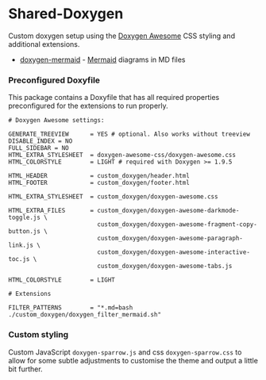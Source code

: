 # Shared-Doxygen
Custom doxygen setup using the [Doxygen Awesome](https://jothepro.github.io/doxygen-awesome-css/) CSS styling and additional extensions.

- [doxygen-mermaid](https://github.com/tahyx/doxygen-mermaid/tree/feature/md_mermaid_example) - [Mermaid](https://mermaid.js.org/) diagrams in MD files 

### Preconfigured Doxyfile
This package contains a Doxyfile that has all required properties preconfigured for the extensions to run properly.


```
# Doxygen Awesome settings:

GENERATE_TREEVIEW      = YES # optional. Also works without treeview
DISABLE_INDEX = NO
FULL_SIDEBAR = NO
HTML_EXTRA_STYLESHEET  = doxygen-awesome-css/doxygen-awesome.css
HTML_COLORSTYLE        = LIGHT # required with Doxygen >= 1.9.5

HTML_HEADER            = custom_doxygen/header.html
HTML_FOOTER            = custom_doxygen/footer.html

HTML_EXTRA_STYLESHEET  = custom_doxygen/doxygen-awesome.css

HTML_EXTRA_FILES       = custom_doxygen/doxygen-awesome-darkmode-toggle.js \
                         custom_doxygen/doxygen-awesome-fragment-copy-button.js \
                         custom_doxygen/doxygen-awesome-paragraph-link.js \
                         custom_doxygen/doxygen-awesome-interactive-toc.js \
                         custom_doxygen/doxygen-awesome-tabs.js
                         
HTML_COLORSTYLE        = LIGHT

# Extensions

FILTER_PATTERNS        = "*.md=bash ./custom_doxygen/doxygen_filter_mermaid.sh"

```

### Custom styling

Custom JavaScript `doxygen-sparrow.js` and css `doxygen-sparrow.css` to allow for some subtle adjustments to customise the theme and output a little bit further.
